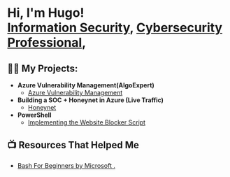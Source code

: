 <h1>Hi, I'm Hugo! <br/><a href="https://github.com/Hugoatlist444">Information Security</a>, <a href="https://www.linkedin.com/in/hugo-w-07b41a197/">Cybersecurity Professional</a>, 

<h2>👨‍💻 My Projects:</h2>

- <b>Azure Vulnerability Management(AlgoExpert)</b>
  - [Azure Vulnerability Management](https://github.com/Hugoatlist444/Open-Vas-Lab#lab-outline-azure-vulnerability-management)
- <b>Building a SOC + Honeynet in Azure (Live Traffic)</b>
  - [Honeynet](https://github.com/Hugoatlist444/AZURE-SOC) <b><i></b></i>
- <b>PowerShell</b>
  - [Implementing the Website Blocker Script](https://github.com/Hugoatlist444/Bash-website-blocker)
  


<h2>📺 Resources That Helped Me</h2>

- [Bash For Beginners by Microsoft . ](https://www.youtube.com/playlist?list=PLlrxD0HtieHh9ZhrnEbZKhzk0cetzuX7l)



<!--
**joshmadakor1/joshmadakor1** is a ✨ _special_ ✨ repository because its `README.md` (this file) appears on your GitHub profile.

Here are some ideas to get you started:

- 🔭 I’m currently working on ...
- 🌱 I’m currently learning ...
- 👯 I’m looking to collaborate on ...
- 🤔 I’m looking for help with ...
- 💬 Ask me about ...
- 📫 How to reach me: ...
- 😄 Pronouns: ...
- ⚡ Fun fact: ...
-->




<!--
**joshmadakor1/joshmadakor1** is a ✨ _special_ ✨ repository because its `README.md` (this file) appears on your GitHub profile.

Here are some ideas to get you started:

- 🔭 I’m currently working on ...
- 🌱 I’m currently learning ...

- 👯 I’m looking to collaborate on ...
- 🤔 I’m looking for help with ...
- 💬
-->
